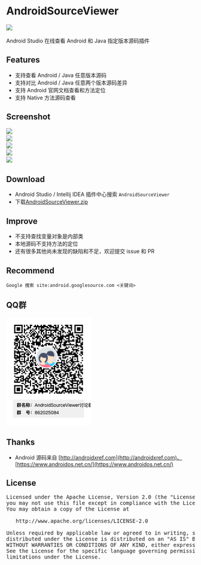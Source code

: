 # AndroidSourceViewer

![](https://img.shields.io/badge/AndroidSourceViewer-1.2.0-blue.svg)

Android Studio 在线查看 Android 和 Java 指定版本源码插件

## Features
* 支持查看 Android / Java 任意版本源码
* 支持对比 Android / Java 任意两个版本源码差异
* 支持 Android 官网文档查看和方法定位
* 支持 Native 方法源码查看

## Screenshot
![](./screenshot/ss1.png)<br>
![](./screenshot/ss2.png)<br>
![](./screenshot/ss3.png)<br>
![](./screenshot/ss4.gif)<br>
![](./screenshot/ss5.gif)<br>

## Download
* Android Studio / Intellij IDEA 插件中心搜索 `AndroidSourceViewer`&nbsp;&nbsp;
* 下载[AndroidSourceViewer.zip](./downloads) <br/>

## Improve
* 不支持查找变量对象是内部类
* 本地源码不支持方法的定位
* 还有很多其他尚未发现的缺陷和不足，欢迎提交 issue 和 PR

## Recommend
```
Google 搜索 site:android.googlesource.com <关键词>
```

## QQ群
![](./screenshot/AndroidSourceViewer讨论群群二维码.png)

## Thanks
* Android 源码来自 [http://androidxref.com](http://androidxref.com)、[https://www.androidos.net.cn/](https://www.androidos.net.cn/)

## License
<pre>
Licensed under the Apache License, Version 2.0 (the "License");
you may not use this file except in compliance with the License.
You may obtain a copy of the License at

   http://www.apache.org/licenses/LICENSE-2.0

Unless required by applicable law or agreed to in writing, software
distributed under the License is distributed on an "AS IS" BASIS,
WITHOUT WARRANTIES OR CONDITIONS OF ANY KIND, either express or implied.
See the License for the specific language governing permissions and
limitations under the License.
</pre>
